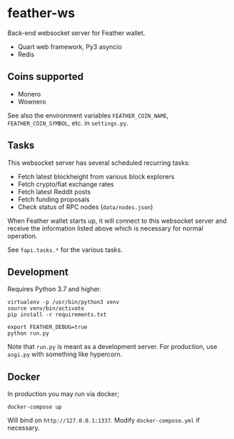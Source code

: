 # feather-ws

Back-end websocket server for Feather wallet.

- Quart web framework, Py3 asyncio
- Redis

## Coins supported

- Monero
- Wownero

See also the environment variables `FEATHER_COIN_NAME`, `FEATHER_COIN_SYMBOL`, etc. in `settings.py`.

## Tasks

This websocket server has several scheduled recurring tasks:

- Fetch latest blockheight from various block explorers
- Fetch crypto/fiat exchange rates
- Fetch latest Reddit posts
- Fetch funding proposals
- Check status of RPC nodes (`data/nodes.json`)

When Feather wallet starts up, it will connect to
this websocket server and receive the information
listed above which is necessary for normal operation.

See `fapi.tasks.*` for the various tasks.

## Development

Requires Python 3.7 and higher.

```
virtualenv -p /usr/bin/python3 venv
source venv/bin/activate
pip install -r requirements.txt

export FEATHER_DEBUG=true
python run.py
```

Note that `run.py` is meant as a development server. For production,
use `asgi.py` with something like hypercorn.

## Docker

In production you may run via docker;

```
docker-compose up
```

Will bind on `http://127.0.0.1:1337`. Modify `docker-compose.yml` if necessary.
